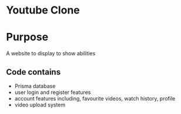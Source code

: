 # Youtube Clone

# Purpose
<p>A website to display to show abilities</p>
<p></p>
<p></p>

## Code contains
- Prisma database
- user login and register features
- account features including, favourite videos, watch history, profile
- video upload system
  